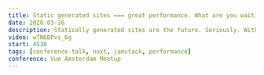 ```yaml
---
title: Static generated sites === great performance. What are you waiting for?
date: 2020-03-26
description: Statically generated sites are the future. Seriously. With frameworks like Nuxt we can build really cool sites that look and feel like a single page application but are actually static generated. That means no need for a server but most importantly performance is amazing. Everything is generated at build time.
video: wTN6BPvs_6g
start: 4530
tags: [conference-talk, nuxt, jamstack, performance]
conference: Vue Amsterdam Meetup
---
```


